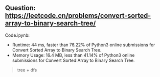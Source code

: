 ## Question: https://leetcode.cn/problems/convert-sorted-array-to-binary-search-tree/

Code.ipynb:
* Runtime: 44 ms, faster than 76.22% of Python3 online submissions for Convert Sorted Array to Binary Search Tree.
* Memory Usage: 16.4 MB, less than 41.14% of Python3 online submissions for Convert Sorted Array to Binary Search Tree.
> tree + dfs